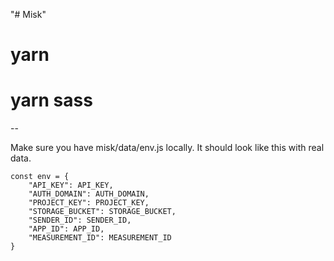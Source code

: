 "# Misk"
# yarn
# yarn sass


--

Make sure you have misk/data/env.js locally. It should look like this with real data.

```
const env = {
	"API_KEY": API_KEY,
	"AUTH_DOMAIN": AUTH_DOMAIN,
	"PROJECT_KEY": PROJECT_KEY,
	"STORAGE_BUCKET": STORAGE_BUCKET,
	"SENDER_ID": SENDER_ID,
  	"APP_ID": APP_ID,
  	"MEASUREMENT_ID": MEASUREMENT_ID
}

